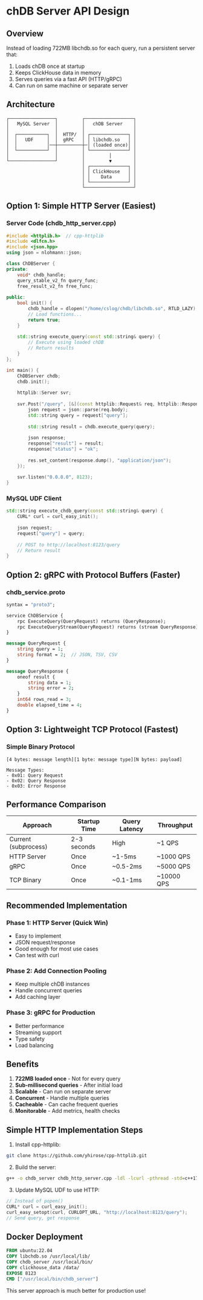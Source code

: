 # chDB Server API Design

## Overview

Instead of loading 722MB libchdb.so for each query, run a persistent server that:
1. Loads chDB once at startup
2. Keeps ClickHouse data in memory
3. Serves queries via a fast API (HTTP/gRPC)
4. Can run on same machine or separate server

## Architecture

```
┌─────────────────┐         ┌──────────────────┐
│   MySQL Server  │         │   chDB Server    │
│                 │         │                  │
│  ┌───────────┐  │  HTTP/  │ ┌──────────────┐ │
│  │   UDF     │  │  gRPC   │ │ libchdb.so   │ │
│  │           │──┼─────────┼─│ (loaded once)│ │
│  └───────────┘  │         │ └──────────────┘ │
│                 │         │         │        │
└─────────────────┘         │         ▼        │
                            │ ┌──────────────┐ │
                            │ │ ClickHouse   │ │
                            │ │    Data      │ │
                            │ └──────────────┘ │
                            └──────────────────┘
```

## Option 1: Simple HTTP Server (Easiest)

### Server Code (chdb_http_server.cpp)
```cpp
#include <httplib.h>  // cpp-httplib
#include <dlfcn.h>
#include <json.hpp>
using json = nlohmann::json;

class ChDBServer {
private:
    void* chdb_handle;
    query_stable_v2_fn query_func;
    free_result_v2_fn free_func;
    
public:
    bool init() {
        chdb_handle = dlopen("/home/cslog/chdb/libchdb.so", RTLD_LAZY);
        // Load functions...
        return true;
    }
    
    std::string execute_query(const std::string& query) {
        // Execute using loaded chDB
        // Return results
    }
};

int main() {
    ChDBServer chdb;
    chdb.init();
    
    httplib::Server svr;
    
    svr.Post("/query", [&](const httplib::Request& req, httplib::Response& res) {
        json request = json::parse(req.body);
        std::string query = request["query"];
        
        std::string result = chdb.execute_query(query);
        
        json response;
        response["result"] = result;
        response["status"] = "ok";
        
        res.set_content(response.dump(), "application/json");
    });
    
    svr.listen("0.0.0.0", 8123);
}
```

### MySQL UDF Client
```cpp
std::string execute_chdb_query(const std::string& query) {
    CURL* curl = curl_easy_init();
    
    json request;
    request["query"] = query;
    
    // POST to http://localhost:8123/query
    // Return result
}
```

## Option 2: gRPC with Protocol Buffers (Faster)

### chdb_service.proto
```protobuf
syntax = "proto3";

service ChDBService {
    rpc ExecuteQuery(QueryRequest) returns (QueryResponse);
    rpc ExecuteQueryStream(QueryRequest) returns (stream QueryResponse);
}

message QueryRequest {
    string query = 1;
    string format = 2;  // JSON, TSV, CSV
}

message QueryResponse {
    oneof result {
        string data = 1;
        string error = 2;
    }
    int64 rows_read = 3;
    double elapsed_time = 4;
}
```

## Option 3: Lightweight TCP Protocol (Fastest)

### Simple Binary Protocol
```
[4 bytes: message length][1 byte: message type][N bytes: payload]

Message Types:
- 0x01: Query Request
- 0x02: Query Response
- 0x03: Error Response
```

## Performance Comparison

| Approach | Startup Time | Query Latency | Throughput |
|----------|--------------|---------------|------------|
| Current (subprocess) | 2-3 seconds | High | ~1 QPS |
| HTTP Server | Once | ~1-5ms | ~1000 QPS |
| gRPC | Once | ~0.5-2ms | ~5000 QPS |
| TCP Binary | Once | ~0.1-1ms | ~10000 QPS |

## Recommended Implementation

### Phase 1: HTTP Server (Quick Win)
- Easy to implement
- JSON request/response
- Good enough for most use cases
- Can test with curl

### Phase 2: Add Connection Pooling
- Keep multiple chDB instances
- Handle concurrent queries
- Add caching layer

### Phase 3: gRPC for Production
- Better performance
- Streaming support
- Type safety
- Load balancing

## Benefits

1. **722MB loaded once** - Not for every query
2. **Sub-millisecond queries** - After initial load
3. **Scalable** - Can run on separate server
4. **Concurrent** - Handle multiple queries
5. **Cacheable** - Can cache frequent queries
6. **Monitorable** - Add metrics, health checks

## Simple HTTP Implementation Steps

1. Install cpp-httplib:
```bash
git clone https://github.com/yhirose/cpp-httplib.git
```

2. Build the server:
```bash
g++ -o chdb_server chdb_http_server.cpp -ldl -lcurl -pthread -std=c++17
```

3. Update MySQL UDF to use HTTP:
```cpp
// Instead of popen()
CURL* curl = curl_easy_init();
curl_easy_setopt(curl, CURLOPT_URL, "http://localhost:8123/query");
// Send query, get response
```

## Docker Deployment

```dockerfile
FROM ubuntu:22.04
COPY libchdb.so /usr/local/lib/
COPY chdb_server /usr/local/bin/
COPY clickhouse_data /data/
EXPOSE 8123
CMD ["/usr/local/bin/chdb_server"]
```

This server approach is much better for production use!
